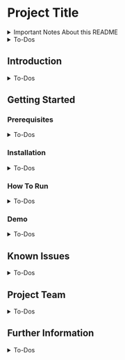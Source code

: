 # Project Title

<details>
<summary>Important Notes About this README</summary>

- This README is the central guide to your application.
  Its quality is important since your supervisor and client will use this file as a manual for your application.
- You must customize this README to your project.
  We expect you to use the pre-defined sections below and add the content explained in the To-Dos.
  These sections are based on an [empirical study by Prana et al](https://doi.org/10.1007/s10664-018-9660-3).
- Please place all multimedia content included in this README (e.g., your logo, trailer, or poster) in the [media]('/media/') folder.
- Please __mark completed to-dos as finished__ in the lists below.
- Use the [Markdown Guide](https://www.markdownguide.org) to get started with Markdown. Consider using Markdown's formatting options, like the ```code block environment```.
- Install a Markdown linter like [markdownlint for VS Code](https://marketplace.visualstudio.com/items?itemName=DavidAnson.vscode-markdownlint) in your IDE to improve your README's quality.
- Visual Studio Code offers a Markdown preview that displays this file in its rendered form.
  Other IDEs might offer such a feature as well.
- __DO NOT DELETE THIS NOTES SECTION AND THE TO-DOS!__

</details>

<details>
<summary>To-Dos</summary>

- [ ] Edit the Project Title.
- [ ] Optionally, you can add useful customized [badges](https://shields.io).

</details>

## Introduction

<details>
<summary>To-Dos</summary>

- [ ] Describe __what__ application you created and explain its main features (= implemented functional requirements) and qualities (= implemented non-functional requirements).
  Example:
  We present a communication app for iOS that enables visitors of a fair to network and exchange contact information with each other.
  The app's main features are: [...] The app's main qualities are: [...]
- [ ] Describe __why__ you created this application.
  Example: This application was created during the M-Lab course 2020 at Universität Hamburg for the client Hamburg Messe.
  The client required an initial prototype to facilitate the communication and exchange of fair visitors. [...]
- [ ] Include (a link to) your trailer here.
- [ ] Optionally, you can place copies of your RAD and SDD artifacts in the __media__ folder and add links to them in your description.

</details>

## Getting Started

### Prerequisites

<details>
<summary>To-Dos</summary>

- [ ] List minimal system requirements (e.g., macOS version xyz) and required skills (e.g., knowledge to run the command-line interface) to install and run your application(s) here.

</details>

### Installation

<details>
<summary>To-Dos</summary>

- [ ] Add a list of all necessary steps to install your application, e.g., how to install required libraries like Flutter.
  If a library's installation process is very complex and might change significantly within the upcoming months, you can add a link to the library's official installation manual.
- [ ] Test the correctness and completeness of the installation steps on a clean machine, e.g., on a computer in the Informatikum's computer pool.
  You should also ask fellow students not participating in M-Lab for problems in understanding and executing the steps.
  __Consider this as the most critical section of your README. We do not accept "But it runs on my machine" excuses.__
- [ ] If you provide multiple software components with this repository, e.g., a frontend and a backend application, consider adding a minimal and a full version of your installation description here.
  The minimal version describes how to run all components on a local computer; the full version describes (roughly) how to deploy your components, e.g., when a backend should run on a server.
- [ ] Consider using virtualization tools, like [Docker](https://www.docker.com) or [Kubernetes](https://kubernetes.io), to minimize the installation effort for your users.

</details>

### How To Run

<details>
<summary>To-Dos</summary>

- [ ] Add a list of all necessary steps to run your application after completing the installation.

</details>

### Demo

<details>
<summary>To-Dos</summary>

This section is optional. You can remove it if you cannot provide a demo of your application.

- [ ] If you use a prototyping tool like Figma for your clickdummy, we recommend adding a public link to your clickdummy demo here.
- [ ] Please indicate if the demo has limitations and until when it will be available.

</details>

## Known Issues

<details>
<summary>To-Dos</summary>

This section is optional. You should remove it if it is not necessary for your project.

- [ ] Add known issues or limitations regarding using your app, e.g., a bug that only appears on a specific operating system.

</details>

## Project Team

<details>
<summary>To-Dos</summary>

- [ ] Minimal: List the names of all team members.
- [ ] Optional: Add further information, e.g., a photo of yourself or a link to your personal website.

</details>

## Further Information

<details>
<summary>To-Dos</summary>

This section is optional. You should remove it if you cannot think of any further info.

- [ ] Add any additional information related to your project that does not fit the sections above but is relevant to the users of your application.
  If possible, use hyperlinks to other websites to keep this section concise.

</details>
